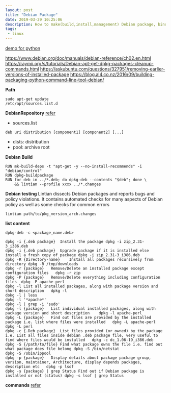 ```yaml
---
layout: post
title: "Debian Package"
date: 2019-03-29 10:25:06
description: How to make(build,install,management) Debian package, binoic
tags:
 - linux
---
```


[demo for python](http://fosshelp.blogspot.com/2014/04/how-to-create-debian-package-for-python.html)



https://www.debian.org/doc/manuals/debian-reference/ch02.en.html
https://raymii.org/s/tutorials/Debian-apt-get-dpkg-packages-cleanup-commands.html
https://askubuntu.com/questions/327951/removing-earlier-versions-of-installed-package
https://blog.al4.co.nz/2016/09/building-packaging-python-command-line-tool-debian/

**Path**
```
sudo apt-get update
/etc/apt/sources.list.d
```

**DebianRepository**
[refer](https://wiki.debian.org/DebianRepository/Format)
- sources.list
```
deb uri distribution [component1] [component2] [...]
```
- dists:  distribution 
- pool: archive root

**Debian Build**

```
RUN mk-build-deps -t "apt-get -y --no-install-recommends" -i "debian/control"
RUN dpkg-buildpackage
RUN for deb in ../*.deb; do dpkg-deb --contents "$deb"; done \
    && lintian --profile xxxx ../*.changes
```

**Debian testing**
Lintian dissects Debian packages and reports bugs and policy violations. It contains automated checks for many aspects of Debian policy as well as some checks for common errors
```
lintian path/to/pkg_version_arch.changes
```

**list content**
```
dpkg-deb -c <package_name.deb>

dpkg -i {.deb package}	Install the package	dpkg -i zip_2.31-3_i386.deb
dpkg -i {.deb package}	Upgrade package if it is installed else install a fresh copy of package	dpkg -i zip_2.31-3_i386.deb
dpkg -R {Directory-name}	Install all packages recursively from directory	dpkg -R /tmp/downloads
dpkg -r {package}	Remove/Delete an installed package except configuration files	dpkg -r zip
dpkg -P {package}	Remove/Delete everything including configuration files	dpkg -P apache-perl
dpkg -l	List all installed packages, along with package version and short description	dpkg -l
dokg -l | less
dpkg -l '*apache*'
dpkg -l | grep -i 'sudo'
dpkg -l {package}	List individual installed packages, along with package version and short description	dpkg -l apache-perl
dpkg -L {package}	Find out files are provided by the installed package i.e. list where files were installed	dpkg -L apache-perl
dpkg -L perl
dpkg -c {.Deb package}	List files provided (or owned) by the package i.e. List all files inside debian .deb package file, very useful to find where files would be installed	dpkg -c dc_1.06-19_i386.deb
dpkg -S {/path/to/file}	Find what package owns the file i.e. find out what package does file belong	dpkg -S /bin/netstat
dpkg -S /sbin/ippool
dpkg -p {package}	Display details about package package group, version, maintainer, Architecture, display depends packages, description etc	dpkg -p lsof
dpkg -s {package} | grep Status	Find out if Debian package is installed or not (status)	dpkg -s lsof | grep Status
```
**commands**
[refer](https://wiki.debian.org/DebianPackageManagement)
